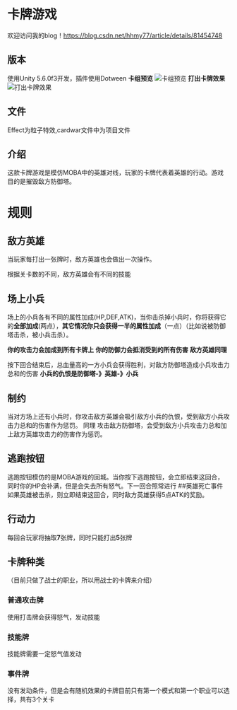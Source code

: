 # 卡牌游戏
欢迎访问我的blog！https://blog.csdn.net/hhmy77/article/details/81454748
## 版本

使用Unity 5.6.0f3开发，插件使用Dotween
**卡组预览**
![卡组预览](https://img-blog.csdnimg.cn/20190327222422193.gif)
**打出卡牌效果**
![打出卡牌效果](https://img-blog.csdnimg.cn/20190327223638242.gif)


## 文件

Effect为粒子特效,cardwar文件中为项目文件

## 介绍

这款卡牌游戏是模仿MOBA中的英雄对线，玩家的卡牌代表着英雄的行动。游戏目的是摧毁敌方防御塔。
# 规则
## 敌方英雄
当玩家每打出一张牌时，敌方英雄也会做出一次操作。

根据关卡数的不同，敌方英雄会有不同的技能
## 场上小兵
场上的小兵各有不同的属性加成(HP,DEF,ATK)，当你击杀掉小兵时，你将获得它的**全部加成**(两点），**其它情况你只会获得一半的属性加成**（一点）（比如说被防御塔击杀，被小兵击杀）。

**你的攻击力会加成到所有卡牌上**
**你的防御力会抵消受到的所有伤害**
**敌方英雄同理**

按下回合结束后，总血量高的一方小兵会获得胜利，对敌方防御塔造成小兵攻击力总和的伤害
**小兵的仇恨是防御塔-》英雄-》小兵**

## 制约
当对方场上还有小兵时，你攻击敌方英雄会吸引敌方小兵的仇恨，受到敌方小兵攻击力总和的伤害作为惩罚。
同理 攻击敌方防御塔，会受到敌方小兵攻击力总和加上敌方英雄攻击力的伤害作为惩罚。

## 逃跑按钮
逃跑按钮模仿的是MOBA游戏的回城。当你按下逃跑按钮，会立即结束这回合，同时你的HP会补满，但是会失去所有怒气。下一回合照常进行
##英雄死亡事件
如果英雄被击杀，则立即结束这回合，同时敌方英雄获得5点ATK的奖励。

## 行动力
每回合玩家将抽取**7**张牌，同时只能打出**5**张牌
## 卡牌种类
（目前只做了战士的职业，所以用战士的卡牌来介绍）
### 普通攻击牌
使用打击牌会获得怒气，发动技能
### 技能牌
技能牌需要一定怒气值发动
### 事件牌
没有发动条件，但是会有随机效果的卡牌目前只有第一个模式和第一个职业可以选择，共有3个关卡
